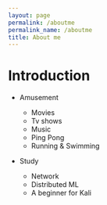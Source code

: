 ```yaml
---
layout: page
permalink: /aboutme
permalink_name: /aboutme
title: About me
---
```


# Introduction

- Amusement
   * Movies
   * Tv shows
   * Music
   * Ping Pong
   * Running & Swimming

- Study
   * Network
   * Distributed ML
   * A beginner for Kali





